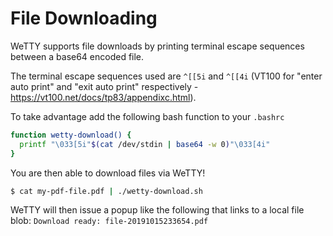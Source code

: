 # File Downloading

WeTTY supports file downloads by printing terminal escape sequences between a
base64 encoded file.

The terminal escape sequences used are `^[[5i` and `^[[4i` (VT100 for "enter
auto print" and "exit auto print" respectively -
https://vt100.net/docs/tp83/appendixc.html).

To take advantage add the following bash function to your `.bashrc`

```bash
function wetty-download() {
  printf "\033[5i"$(cat /dev/stdin | base64 -w 0)"\033[4i"
}
```

You are then able to download files via WeTTY!

```bash
$ cat my-pdf-file.pdf | ./wetty-download.sh
```

WeTTY will then issue a popup like the following that links to a local file
blob: `Download ready: file-20191015233654.pdf`
